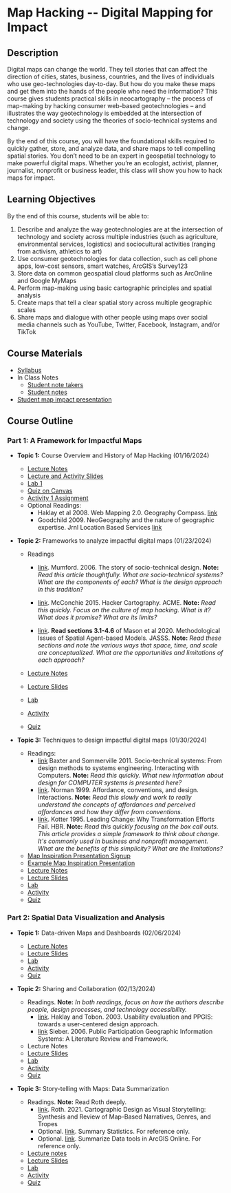 # Map Hacking -- Digital Mapping for Impact

## Description

Digital maps can change the world. They tell stories that can affect the direction of cities, states, business, countries, and the lives of individuals who use geo-technologies day-to-day. But how do you make these maps and get them into the hands of the people who need the information? This course gives students practical skills in neocartography – the process of map-making by hacking consumer web-based geotechnologies – and illustrates the way geotechnology is embedded at the intersection of technology and society using the theories of socio-technical systems and change.

By the end of this course, you will have the foundational skills required to quickly gather, store, and analyze data, and share maps to tell compelling spatial stories. You don’t need to be an expert in geospatial technology to make powerful digital maps. Whether you’re an ecologist, activist, planner, journalist, nonprofit or business leader, this class will show you how to hack maps for impact.



## Learning Objectives

By the end of this course, students will be able to:
1.	Describe and analyze the way geotechnologies are at the intersection of technology and society across multiple industries (such as agriculture, environmental services, logistics) and sociocultural activities (ranging from activism, athletics to art)
2.	Use consumer geotechnologies for data collection, such as cell phone apps, low-cost sensors, smart watches, ArcGIS’s Survey123
3.	Store data on common geospatial cloud platforms such as ArcOnline and Google MyMaps
4.	Perform map-making using basic cartographic principles and spatial analysis
5.	Create maps that tell a clear spatial story across multiple geographic scales 
6.	Share maps and dialogue with other people using maps over social media channels such as YouTube, Twitter, Facebook, Instagram, and/or TikTok


## Course Materials
- [Syllabus](https://www.dropbox.com/scl/fi/wh4c1731hq72zvepmm0cb/GEOG3523_syllabus_in_person.docx?rlkey=v30drily9g0ct0sollnursj8b&dl=0)
- In Class Notes
  - [Student note takers](https://docs.google.com/spreadsheets/d/1LXTePmv203b_BeoKpW6iGAbs8MvA7miz2ojbqKX3EQk/edit?usp=drive_link)
  - [Student notes](https://docs.google.com/document/d/1AVYVFtF9tBi4w8hK0iNxkqCfJi6k9rusFYCVo6gvlYM/edit)
- [Student map impact presentation](https://docs.google.com/spreadsheets/d/1c4qGNcXkVMIrJODwFfpDhjDV2DI0jiTHq1GEgwWDAu0/edit?usp=drive_link)




## Course Outline

### Part 1: A Framework for Impactful Maps 
- **Topic 1:** Course Overview and History of Map Hacking (01/16/2024)
  - [Lecture Notes](https://www.dropbox.com/scl/fi/4py9uyxthxf2h6khqled4/01_Introduction_History_Digital-Mapping-Lecture-Notes.docx?rlkey=e44hqj66c6zx60tomi4zrzi5z&dl=0)
  - [Lecture and Activity Slides](https://www.dropbox.com/scl/fi/jyrzvt3f2yham4clofzmk/01_Introduction_History_Digital-Mapping-Lecture-Notes.pptx?rlkey=d97699b7dddz6ddjez6nkgwgf&dl=0)
  - [Lab 1](https://www.dropbox.com/scl/fi/dbryb9hk0nfyu5flx9gs6/01_Digital-Mapping-Lab-1.docx?rlkey=s29e4rlj4f2tc7the75knp9vh&dl=0)
  - [Quiz on Canvas](https://canvas.umn.edu/courses/423700/assignments/3734627)
  - [Activity 1 Assignment](https://canvas.umn.edu/courses/423700/assignments/3735006)
  - Optional Readings:
      - Haklay et al 2008. Web Mapping 2.0. Geography Compass. [link](https://www.dropbox.com/scl/fi/c3i4qygodp9nw3zkyiral/Haklay-et-al.-2008-Web-Mapping-2.0-The-Neogeography-of-the-GeoWeb.pdf?rlkey=xbsoyczyykc3l3pizyl4t9nbv&dl=0)
      - Goodchild 2009. NeoGeography and the nature of geographic expertise. Jrnl Location Based Services [link](https://www.dropbox.com/scl/fi/iabc28eqyknrbgfo975ky/Goodchild-2009-NeoGeography-and-the-nature-of-geographic-expertis.pdf?rlkey=4jj7jwysl3r2hm2ifq7ky12h8&dl=0)

- **Topic 2:** Frameworks to analyze impactful digital maps (01/23/2024)
  - Readings

    - [link](https://www.dropbox.com/scl/fi/5xn7hmj7n4hq0gkhiiq10/Mumford-2006-The-story-of-socio-technical-design-reflections-o.pdf?rlkey=0d1v8c8ue98uvog57rlsbpv16&dl=0).
    Mumford. 2006. The story of socio-technical design.
    **Note:** *Read this article thoughtfully. What are socio-technical systems? What are the components of each? What is the design approach in this tradition?* 
 
    - [link](https://www.dropbox.com/scl/fi/0dyaydlsvw227u1nm5z5z/McConchie-2015-Hacker-Cartography-Crowdsourced-Geography-OpenSt.pdf?rlkey=dhfi68lbwnq0j7zkpvr8hwvkx&dl=0).
      McConchie 2015. Hacker Cartography. ACME. **Note:** *Read this quickly. Focus on the culture of map hacking. What is it? What does it promise? What are its limits?*

    - [link](https://www.dropbox.com/scl/fi/snsvhn140kvjvfuep3vkl/Manson-et-al.-2020-Methodological-Issues-of-Spatial-Agent-Based-Model.pdf?rlkey=v5dy5o3l54p99mjqfq0nkq1x9&dl=0).
      **Read sections 3.1-4.6** of Mason et al 2020. Methodological Issues of Spatial Agent-based Models. JASSS. 
      **Note:** *Read these sections and note the various ways that space, time, and scale are conceptualized. What are the opportunities and limitations of each approach?*


  - [Lecture Notes](https://www.dropbox.com/scl/fi/fse1wi2rpm3tvc1etu3zd/02_Impact_Frameworks_Digital-Mapping-Lecture-Notes.docx?rlkey=rqijy2cul18qcu7vxfpe1k66g&dl=0)
  - [Lecture Slides](https://www.dropbox.com/scl/fi/cprtt0qw54ij2nym10ce7/02_Impact_Frameworks_Digital-Mapping-Lecture.pptx?rlkey=sre1v9xuy2gy1bq45dts3iw5d&dl=0)
  - [Lab](https://www.dropbox.com/scl/fi/z2qhtqdxssukjkc6fhyg1/02_Digital-Mapping-Lab-2.docx?rlkey=co34jpt8rjx41crb0edg380np&dl=0)
  - [Activity](https://www.dropbox.com/scl/fi/uhgp28mmf7w790q4fiyjs/02-Digital-Mapping-Activity-2-Assignment.docx?rlkey=jl6d160wxq8fowtl3h6644xmv&dl=0)
  - [Quiz](https://canvas.umn.edu/courses/423700/assignments/3751104)


- **Topic 3:** Techniques to design impactful digital maps (01/30/2024)
  - Readings:
    - [link](https://www.dropbox.com/scl/fi/m7iakzqewkk3ulhjaqz0r/Baxter-and-Sommerville-2011-Socio-technical-systems-From-design-methods-to-sy.pdf?rlkey=z07iu2k1gsqhsq1lz591028n9&dl=0)
      Baxter and Sommerville 2011. Socio-technical systems: From design methods to systems engineering. Interacting with Computers. **Note:** *Read this quickly. What new information about design for COMPUTER systems is presented here?*
    - [link](https://www.dropbox.com/scl/fi/vozwbzfkabgez1qndlt12/Norman-1999-Affordance-conventions-and-design.pdf?rlkey=95i589jb23crr7snc2lu5ehkt&dl=0). Norman 1999. Affordance, conventions, and design. Interactions. **Note:** *Read this slowly and work to really understand the concepts of affordances and perceived affordances and how they differ from conventions.*
    - [link](https://www.dropbox.com/scl/fi/u3mi9dhbayjbeqnquzmba/Kotter-1995-Leading-Change-Why-Transformation-Efforts-Fail.pdf?rlkey=wdabd6i9hmchj11p0z2o5ouym&dl=0).
      Kotter 1995. Leading Change: Why Transformation Efforts Fail. HBR. **Note:** *Read this quickly focusing on the box call outs. This article provides a simple framework to think about change. It's commonly used in business and nonprofit management. What are the benefits of this simplicity? What are the limitations?*
  - [Map Inspiration Presentation Signup](https://docs.google.com/spreadsheets/d/1c4qGNcXkVMIrJODwFfpDhjDV2DI0jiTHq1GEgwWDAu0/edit#gid=0)
  - [Example Map Inspiration Presentation](https://docs.google.com/presentation/d/1AmKitoWbCqK3ZeWPFVe1dm0KkKqUaknvkp1MQErbM9g/edit#slide=id.p)
  - [Lecture Notes](https://www.dropbox.com/scl/fi/n4h6g69jnptz0rva3jamn/03_Analysis_Techniques_Digital-Mapping-Lecture-Notes.docx?rlkey=e50rdkiohliuyds7p7sokra18&dl=0)
  - [Lecture Slides](https://www.dropbox.com/scl/fi/tz61yn681jhaw1uxwn5e3/03_Analysis_Techniques_Digital-Mapping-Lecture.pptx?rlkey=01lsxld5bft4ew542mhwmuuuh&dl=0)
  - [Lab](https://www.dropbox.com/scl/fi/sro66ks2r04zsrqjcrneq/03_Digital-Mapping-Lab-3.docx?rlkey=auiofxv7sf2bk23osce44pnlg&dl=0)
  - [Activity](https://www.dropbox.com/scl/fi/d2f1ezqcmi55v0f7x6odc/03-Digital-Mapping-Activity-3-Assignment.docx?rlkey=yba4d4b651tpk9g7jueuxj2rd&dl=0)
  - [Quiz](https://canvas.umn.edu/courses/423700/assignments/3759219)
 
### Part 2: Spatial Data Visualization and Analysis 
- **Topic 1:** Data-driven Maps and Dashboards (02/06/2024)
  - [Lecture Notes](https://www.dropbox.com/scl/fi/mj8zb35o70y6e48jzac5o/04_Data_driven_Map_Hacking-Lecture-Notes.docx?rlkey=zriccp6yeqyp5jojcw7a7ps7a&dl=0)
  - [Lecture Slides](https://www.dropbox.com/scl/fi/c1w8n3xruqrx3oyhdw87m/04_Data_driven_Map_Hacking.pptx?rlkey=gtwqc3aq7zea4vsdmxq6bn7i6&dl=0)
  - [Lab](https://www.dropbox.com/scl/fi/35fqfzxz7eajn9n5iws9s/04_Digital-Mapping-Lab-4.docx?rlkey=cjubdl2981f91q2i12mik6a8j&dl=0)
  - [Activity](https://www.dropbox.com/scl/fi/psscd1p8ggttrtzium8p2/04-Digital-Mapping-Activity-4-Assignment.docx?rlkey=x218af5mxusoo0xq32iwtt1sx&dl=0)
  - [Quiz](https://canvas.umn.edu/courses/423700/assignments/3765374)
 
- **Topic 2:** Sharing and Collaboration (02/13/2024)
  - Readings. **Note:** *In both readings, focus on how the authors describe people, design processes, and technology accessibility.*
    - [link](https://www.dropbox.com/scl/fi/l3uef0qmkausmxrqxqqw3/Haklay-and-Tob-n-2003-Usability-evaluation-and-PPGIS-towards-a-user-cen.pdf?rlkey=k4o31z86f3tdoouw7wwjmy11b&dl=0).
      Haklay and Tobon. 2003. Usability evaluation and PPGIS: towards a user-centered design approach.
    - [link](https://www.dropbox.com/scl/fi/ix9y35twm2d489gc1ur3z/Sieber-2006-Public-Participation-Geographic-Information-System.pdf?rlkey=y77d8s0anuwcdc031nb2tvlyo&dl=0)
      Sieber. 2006. Public Participation Geographic Information Systems: A Literature Review and Framework.
  - Lecture Notes
  - [Lecture Slides](https://www.dropbox.com/scl/fi/kg4w0s3ve18eayweatah0/05_Data_Sharing_and_Collaboration.pptx?rlkey=jxdoiwn58erb18gm3okdsi05f&dl=0)
  - [Lab](https://www.dropbox.com/scl/fi/4uleojszl33pi4pwffk27/05_Digital-Mapping-Lab-5.docx?rlkey=wsvwgppa8hywfjjwdjaehk50i&dl=0)
  - [Activity](https://www.dropbox.com/scl/fi/quhn4eq5cwdes7p7aemuz/05-Digital-Mapping-Activity-5Assignment.docx?rlkey=4ss1o5z3zpb6ngwnxl18i3u00&dl=0)
  - [Quiz](https://canvas.umn.edu/courses/423700/assignments/3771024)

- **Topic 3:** Story-telling with Maps: Data Summarization
  - Readings. **Note:** Read Roth deeply.
    - [link](https://www.dropbox.com/scl/fi/3p0kk00fcmd0spctndji6/Roth-2021-Cartographic-Design-as-Visual-Storytelling-Synthe.pdf?rlkey=9fdy4k9abm1ey8ckknsl7yjlo&dl=0).
      Roth. 2021. Cartographic Design as Visual Storytelling: Synthesis and Review of Map-Based Narratives, Genres, and Tropes
    - Optional. [link](https://doc.arcgis.com/en/arcgis-online/analyze/summary-statistics-mv.htm). Summary Statistics. For reference only.
    - Optional. [link](https://doc.arcgis.com/en/arcgis-online/analyze/aggregate-points-mv.htm). Summarize Data tools in ArcGIS Online. For reference only.
  - [Lecture notes](https://www.dropbox.com/scl/fi/ht1gwr2lfib0il54pddfg/06_storytelling-Lecture-Notes.docx?rlkey=1efkgaal95r0tpp6d2m12o5eh&dl=0)
  - [Lecture Slides](https://www.dropbox.com/scl/fi/c23c5o8chpumbj4sga0rt/06_data_storytelling_summarization.pptx?rlkey=ukoy3f9yclm2o7sjwpgh1fsz4&dl=0)
  - [Lab](https://www.dropbox.com/scl/fi/2s20hvc52vq64v3upkjwu/06_Digital-Mapping-Lab-6.docx?rlkey=ux1x7s7l3koxj69ktwgaiim9z&dl=0)
  - [Activity](https://www.dropbox.com/scl/fi/06ng3nurr1l99fe5erg55/06-Digital-Mapping-Activity-6-Assignment.docx?rlkey=kexfpgbmw00ojdmzfyyvwlr24&dl=0)
  - [Quiz](https://canvas.umn.edu/courses/423700/assignments/3775942)
